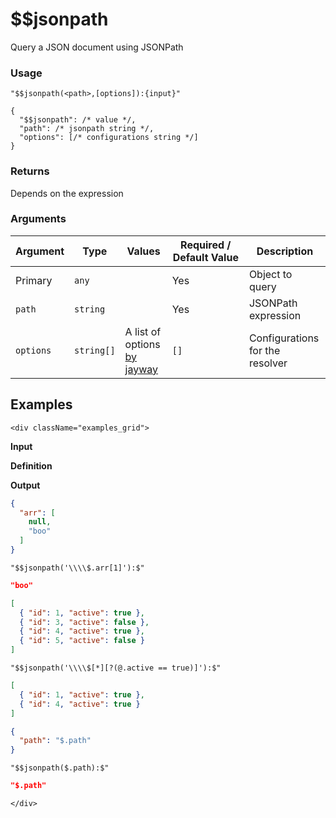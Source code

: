 # $$jsonpath

Query a JSON document using JSONPath

### Usage
```transformers
"$$jsonpath(<path>,[options]):{input}"
```
```transformers
{
  "$$jsonpath": /* value */,
  "path": /* jsonpath string */,
  "options": [/* configurations string */]
}
```
### Returns
Depends on the expression

### Arguments
| Argument  | Type       | Values                                                                                                         | Required / Default&nbsp;Value | Description                     |
|-----------|------------|----------------------------------------------------------------------------------------------------------------|-------------------------------|---------------------------------|
| Primary   | `any`      |                                                                                                                | Yes                           | Object to query                 |
| `path`    | `string`   |                                                                                                                | Yes                           | JSONPath expression             |
| `options` | `string[]` | A list of options [by jayway](https://github.com/json-path/JsonPath?tab=readme-ov-file#tweaking-configuration) | `[]`                          | Configurations for the resolver |

## Examples
```mdx-code-block
<div className="examples_grid">
```

**Input**

**Definition**

**Output**


```json noInline
{
  "arr": [
    null,
    "boo"
  ]
}
```
```transformers
"$$jsonpath('\\\\$.arr[1]'):$"
```
```json
"boo"
```

```json noInline
[
  { "id": 1, "active": true },
  { "id": 3, "active": false },
  { "id": 4, "active": true },
  { "id": 5, "active": false }
]
```
```transformers
"$$jsonpath('\\\\$[*][?(@.active == true)]'):$"
```
```json
[
  { "id": 1, "active": true },
  { "id": 4, "active": true }
]
```

```json noInline
{
  "path": "$.path"
}
```
```transformers
"$$jsonpath($.path):$"
```
```json
"$.path"
```
```mdx-code-block
</div>
```
